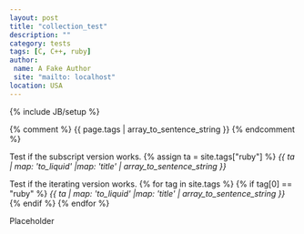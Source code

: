 ```yaml
---
layout: post
title: "collection_test"
description: ""
category: tests
tags: [C, C++, ruby]
author:
 name: A Fake Author
 site: "mailto: localhost"
location: USA
---
```

{% include JB/setup %}

{% comment %}
{{ page.tags | array_to_sentence_string }} 
{% endcomment %}

Test if the subscript version works.
{% assign ta = site.tags["ruby"] %}
*{{ ta | map: 'to_liquid' |map: 'title' | array_to_sentence_string }}*

Test if the iterating version works.
{% for tag in site.tags %}
 {% if tag[0] == "ruby" %}
  *{{ ta | map: 'to_liquid' |map: 'title' | array_to_sentence_string }}*
 {% endif %}
{% endfor %} 

Placeholder
